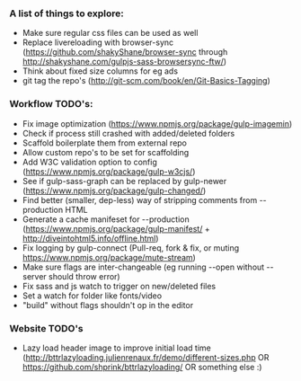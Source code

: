 ### A list of things to explore:

  - Make sure regular css files can be used as well
  - Replace livereloading with browser-sync (https://github.com/shakyShane/browser-sync through http://shakyshane.com/gulpjs-sass-browsersync-ftw/)
  - Think about fixed size columns for eg ads
  - git tag the repo's (http://git-scm.com/book/en/Git-Basics-Tagging)

### Workflow TODO's:

  - Fix image optimization (https://www.npmjs.org/package/gulp-imagemin)
  - Check if process still crashed with added/deleted folders
  - Scaffold boilerplate them from external repo
  - Allow custom repo's to be set for scaffolding
  - Add W3C validation option to config (https://www.npmjs.org/package/gulp-w3cjs/)
  - See if gulp-sass-graph can be replaced by gulp-newer (https://www.npmjs.org/package/gulp-changed/)
  - Find better (smaller, dep-less) way of stripping comments from --production HTML
  - Generate a cache manifeset for --production (https://www.npmjs.org/package/gulp-manifest/ + http://diveintohtml5.info/offline.html)
  - Fix logging by gulp-connect (Pull-req, fork & fix, or muting https://www.npmjs.org/package/mute-stream)
  - Make sure flags are inter-changeable (eg running --open without --server should throw error)
  - Fix sass and js watch to trigger on new/deleted files
  - Set a watch for folder like fonts/video
  - "build" without flags shouldn't op in the editor

### Website TODO's

  - Lazy load header image to improve initial load time (http://bttrlazyloading.julienrenaux.fr/demo/different-sizes.php OR https://github.com/shprink/bttrlazyloading/ OR something else :)
